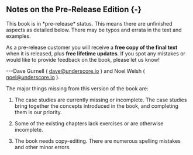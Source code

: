 ## Notes on the Pre-Release Edition {-}

<div class="callout callout-danger">
This book is in *pre-release* status.
This means there are unfinished aspects as detailed below.
There may be typos and errata in the text and examples.

As a pre-release customer you will receive a
**free copy of the final text** when it is released,
plus **free lifetime updates**.
If you spot any mistakes or would like to provide feedback on the book,
please let us know!

---Dave Gurnell ( [dave@underscore.io](mailto:dave@underscore.io) )
and Noel Welsh ( [noel@underscore.io](mailto:noel@underscore.io) ).
</div>

The major things missing from this version of the book are:

1. The case studies are currently missing or incomplete.
   The case studies bring together the concepts introduced in the book,
   and completing them is our priority.

2. Some of the existing chapters lack exercises or are otherwise incomplete.

3. The book needs copy-editing.
   There are numerous spelling mistakes and other minor errors.
